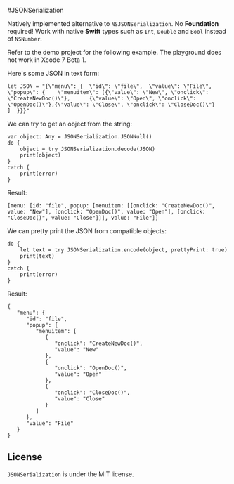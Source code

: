 #JSONSerialization

Natively implemented alternative to `NSJSONSerialization`. No **Foundation** required!
Work with native **Swift** types such as `Int`, `Double` and `Bool` instead of `NSNumber`.

Refer to the demo project for the following example. The playground does not work in Xcode 7 Beta 1.

Here's some JSON in text form:
```
let JSON = "{\"menu\": {  \"id\": \"file\",  \"value\": \"File\",  \"popup\": {    \"menuitem\": [{\"value\": \"New\", \"onclick\": \"CreateNewDoc()\"},      {\"value\": \"Open\", \"onclick\": \"OpenDoc()\"},{\"value\": \"Close\", \"onclick\": \"CloseDoc()\"}    ]  }}}"
```

We can try to get an object from the string:

```
var object: Any = JSONSerialization.JSONNull()
do {
    object = try JSONSerialization.decode(JSON)
    print(object)
}
catch {
    print(error)
}
```

Result:
```
[menu: [id: "file", popup: [menuitem: [[onclick: "CreateNewDoc()", value: "New"], [onclick: "OpenDoc()", value: "Open"], [onclick: "CloseDoc()", value: "Close"]]], value: "File"]]
```


We can pretty print the JSON from compatible objects:

```
do {
    let text = try JSONSerialization.encode(object, prettyPrint: true)
    print(text)
}
catch {
    print(error)
}
```

Result:
```
{
   "menu": {
      "id": "file",
      "popup": {
         "menuitem": [
            {
               "onclick": "CreateNewDoc()",
               "value": "New"
            },
            {
               "onclick": "OpenDoc()",
               "value": "Open"
            },
            {
               "onclick": "CloseDoc()",
               "value": "Close"
            }
         ]
      },
      "value": "File"
   }
}
```

## License

`JSONSerialization` is under the MIT license.
